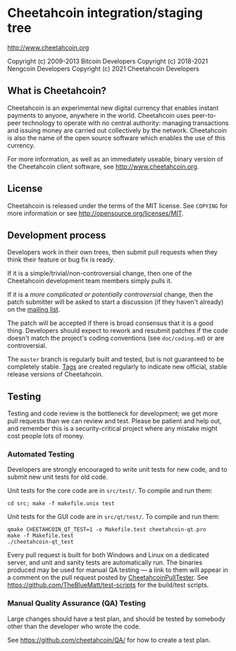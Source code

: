 Cheetahcoin integration/staging tree
================================

http://www.cheetahcoin.org

Copyright (c) 2009-2013 Bitcoin Developers
Copyright (c) 2018-2021 Nengcoin Developers
Copyright (c) 2021 Cheetahcoin Developers

What is Cheetahcoin?
----------------

Cheetahcoin is an experimental new digital currency that enables instant payments to
anyone, anywhere in the world. Cheetahcoin uses peer-to-peer technology to operate
with no central authority: managing transactions and issuing money are carried
out collectively by the network. Cheetahcoin is also the name of the open source
software which enables the use of this currency.

For more information, as well as an immediately useable, binary version of
the Cheetahcoin client software, see http://www.cheetahcoin.org.

License
-------

Cheetahcoin is released under the terms of the MIT license. See `COPYING` for more
information or see http://opensource.org/licenses/MIT.

Development process
-------------------

Developers work in their own trees, then submit pull requests when they think
their feature or bug fix is ready.

If it is a simple/trivial/non-controversial change, then one of the Cheetahcoin
development team members simply pulls it.

If it is a *more complicated or potentially controversial* change, then the patch
submitter will be asked to start a discussion (if they haven't already) on the
[mailing list](http://sourceforge.net/mailarchive/forum.php?forum_name=cheetahcoin-development).

The patch will be accepted if there is broad consensus that it is a good thing.
Developers should expect to rework and resubmit patches if the code doesn't
match the project's coding conventions (see `doc/coding.md`) or are
controversial.

The `master` branch is regularly built and tested, but is not guaranteed to be
completely stable. [Tags](https://github.com/cheetahcoin/cheetahcoin/tags) are created
regularly to indicate new official, stable release versions of Cheetahcoin.

Testing
-------

Testing and code review is the bottleneck for development; we get more pull
requests than we can review and test. Please be patient and help out, and
remember this is a security-critical project where any mistake might cost people
lots of money.

### Automated Testing

Developers are strongly encouraged to write unit tests for new code, and to
submit new unit tests for old code.

Unit tests for the core code are in `src/test/`. To compile and run them:

    cd src; make -f makefile.unix test

Unit tests for the GUI code are in `src/qt/test/`. To compile and run them:

    qmake CHEETAHCOIN_QT_TEST=1 -o Makefile.test cheetahcoin-qt.pro
    make -f Makefile.test
    ./cheetahcoin-qt_test

Every pull request is built for both Windows and Linux on a dedicated server,
and unit and sanity tests are automatically run. The binaries produced may be
used for manual QA testing — a link to them will appear in a comment on the
pull request posted by [CheetahcoinPullTester](https://github.com/CheetahcoinPullTester). See https://github.com/TheBlueMatt/test-scripts
for the build/test scripts.

### Manual Quality Assurance (QA) Testing

Large changes should have a test plan, and should be tested by somebody other
than the developer who wrote the code.

See https://github.com/cheetahcoin/QA/ for how to create a test plan.
